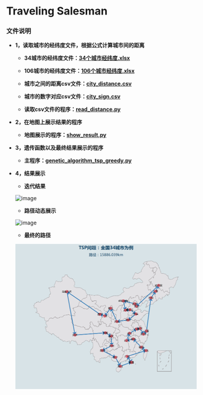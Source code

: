 #  Traveling Salesman


### 文件说明

 * **1，读取城市的经纬度文件，根据公式计算城市间的距离**
 
    + **34城市的经纬度文件：[34个城市经纬度.xlsx](https://github.com/Anfany/Funny-Math-Problem-by-Python3/blob/master/Traveling%20Salesman/城市经纬度(34).xlsx)**
    
    + **106城市的经纬度文件：[106个城市经纬度.xlsx](https://github.com/Anfany/Funny-Math-Problem-by-Python3/blob/master/Traveling%20Salesman/城市经纬度(106).xlsx)**
    
    + **城市之间的距离csv文件：[city_distance.csv](https://github.com/Anfany/Funny-Math-Problem-by-Python3/blob/master/Traveling%20Salesman/city_distance.csv)**
    
    + **城市的数字对应csv文件：[city_sign.csv](https://github.com/Anfany/Funny-Math-Problem-by-Python3/blob/master/Traveling%20Salesman/city_sign.csv)**
    
    + **读取csv文件的程序：[read_distance.py](https://github.com/Anfany/Funny-Math-Problem-by-Python3/blob/master/Traveling%20Salesman/read_distance.py)**
       
    
 * **2，在地图上展示结果的程序**
 
    + **地图展示的程序：[show_result.py](https://github.com/Anfany/Funny-Math-Problem-by-Python3/blob/master/Traveling%20Salesman/show_result.py)**


 * **3，遗传函数以及最终结果展示的程序**
 
    + **主程序：[genetic_algorithm_tsp_greedy.py](https://github.com/Anfany/Funny-Math-Problem-by-Python3/blob/master/Traveling%20Salesman/genetic_algorithm_tsp_greedy.py)**
    
    
  * **4，结果展示**
 
    + **迭代结果**
    
    ![image](iter.png)
    
    + **路径动态展示**
    
    ![image](tsp.gif)
    
    
    + **最终的路径**
    
    ![image](34.png)
    
